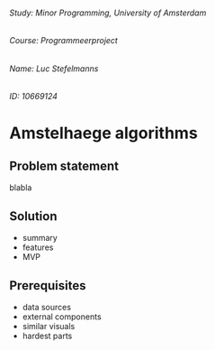 ###### Study:  Minor Programming, University of Amsterdam
###### Course: Programmeerproject
###### Name:   Luc Stefelmanns
###### ID:     10669124


# Amstelhaege algorithms


## Problem statement

blabla



## Solution

* summary
* features
* MVP



## Prerequisites

* data sources
* external components
* similar visuals
* hardest parts


